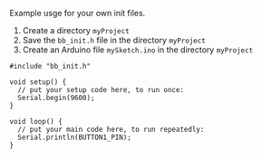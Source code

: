 Example usge for your own init files.

1. Create a directory `myProject`
2. Save the `bb_init.h` file in the directory `myProject`
3. Create an Arduino file `mySketch.ino` in the directory `myProject`

```
#include "bb_init.h"

void setup() {
  // put your setup code here, to run once:
  Serial.begin(9600);
}

void loop() {
  // put your main code here, to run repeatedly:
  Serial.println(BUTTON1_PIN);
}
```
